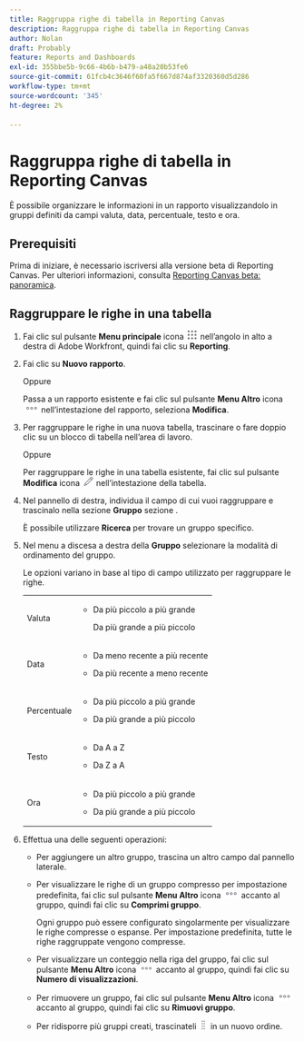 ```yaml
---
title: Raggruppa righe di tabella in Reporting Canvas
description: Raggruppa righe di tabella in Reporting Canvas
author: Nolan
draft: Probably
feature: Reports and Dashboards
exl-id: 355bbe5b-9c66-4b6b-b479-a48a20b53fe6
source-git-commit: 61fcb4c3646f60fa5f667d874af3320360d5d286
workflow-type: tm+mt
source-wordcount: '345'
ht-degree: 2%

---
```



# Raggruppa righe di tabella in Reporting Canvas

È possibile organizzare le informazioni in un rapporto visualizzandolo in gruppi definiti da campi valuta, data, percentuale, testo e ora.

## Prerequisiti

Prima di iniziare, è necessario iscriversi alla versione beta di Reporting Canvas. Per ulteriori informazioni, consulta [Reporting Canvas beta: panoramica](/help/quicksilver/product-announcements/betas/reporting-canvas-beta/reporting-canvas-beta-overview.md).

## Raggruppare le righe in una tabella

1. Fai clic sul pulsante **Menu principale** icona ![](assets/main-menu-icon.png) nell’angolo in alto a destra di Adobe Workfront, quindi fai clic su **Reporting**.
1. Fai clic su **Nuovo rapporto**.

   Oppure

   Passa a un rapporto esistente e fai clic sul pulsante **Menu Altro** icona ![](assets/more-icon.png) nell’intestazione del rapporto, seleziona **Modifica**.

1. Per raggruppare le righe in una nuova tabella, trascinare o fare doppio clic su un blocco di tabella nell’area di lavoro.

   Oppure

   Per raggruppare le righe in una tabella esistente, fai clic sul pulsante **Modifica** icona ![](assets/edit-icon.png) nell’intestazione della tabella.

1. Nel pannello di destra, individua il campo di cui vuoi raggruppare e trascinalo nella sezione **Gruppo** sezione .

   È possibile utilizzare **Ricerca** per trovare un gruppo specifico.

1. Nel menu a discesa a destra della **Gruppo** selezionare la modalità di ordinamento del gruppo.

   Le opzioni variano in base al tipo di campo utilizzato per raggruppare le righe.

   <table style="table-layout:auto"> 
    <col> 
    <col> 
    <tbody> 
     <tr> 
      <td role="rowheader">Valuta</td> 
      <td> 
       <ul> 
        <li> <p>Da più piccolo a più grande</p> <p>Da più grande a più piccolo</p> </li> 
       </ul> </td> 
     </tr> 
     <tr> 
      <td role="rowheader">Data</td> 
      <td> 
       <ul> 
        <li> <p>Da meno recente a più recente</p> </li> 
        <li> <p>Da più recente a meno recente</p> </li> 
       </ul> </td> 
     </tr> 
     <tr> 
      <td role="rowheader">Percentuale</td> 
      <td> 
       <ul> 
        <li> <p>Da più piccolo a più grande</p> </li> 
        <li> <p>Da più grande a più piccolo</p> </li> 
       </ul> </td> 
     </tr> 
     <tr> 
      <td role="rowheader">Testo</td> 
      <td> 
       <ul> 
        <li> <p>Da A a Z</p> </li> 
        <li> <p>Da Z a A</p> </li> 
       </ul> </td> 
     </tr> 
     <tr> 
      <td role="rowheader">Ora</td> 
      <td> 
       <ul> 
        <li> <p>Da più piccolo a più grande</p> </li> 
        <li> <p>Da più grande a più piccolo</p> </li> 
       </ul> </td> 
     </tr> 
    </tbody> 
   </table>

1. Effettua una delle seguenti operazioni:

   * Per aggiungere un altro gruppo, trascina un altro campo dal pannello laterale.
   * Per visualizzare le righe di un gruppo compresso per impostazione predefinita, fai clic sul pulsante **Menu Altro** icona ![](assets/more-icon.png) accanto al gruppo, quindi fai clic su **Comprimi gruppo**.

      Ogni gruppo può essere configurato singolarmente per visualizzare le righe compresse o espanse. Per impostazione predefinita, tutte le righe raggruppate vengono compresse.

   * Per visualizzare un conteggio nella riga del gruppo, fai clic sul pulsante **Menu Altro** icona ![](assets/more-icon-27x15.png) accanto al gruppo, quindi fai clic su **Numero di visualizzazioni**.
   * Per rimuovere un gruppo, fai clic sul pulsante **Menu Altro** icona ![](assets/more-icon.png) accanto al gruppo, quindi fai clic su **Rimuovi gruppo**.
   * Per ridisporre più gruppi creati, trascinateli ![](assets/move-icon---dots.png) in un nuovo ordine.
